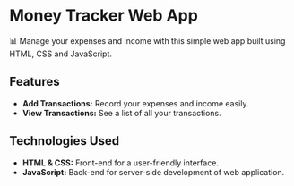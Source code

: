 # Money Tracker Web App

📊 Manage your expenses and income with this simple web app built using HTML, CSS and JavaScript.

## Features

- **Add Transactions:** Record your expenses and income easily.
- **View Transactions:** See a list of all your transactions.

## Technologies Used

- **HTML & CSS:** Front-end for a user-friendly interface.
- **JavaScript:** Back-end for server-side development of web application.
